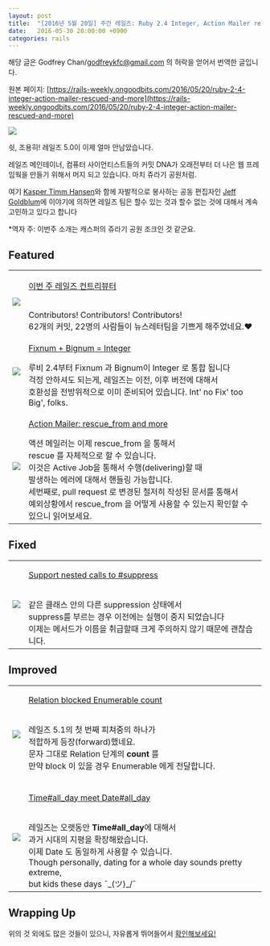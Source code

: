 ```yaml
---
layout: post
title:  "[2016년 5월 20일] 주간 레일즈: Ruby 2.4 Integer, Action Mailer rescued and more!"
date:   2016-05-30 20:00:00 +0900
categories: rails
---
```


해당 글은 Godfrey Chan/godfreykfc@gmail.com 의 허락을 얻어서 번역한 글입니다.

원본 페이지: [https://rails-weekly.ongoodbits.com/2016/05/20/ruby-2-4-integer-action-mailer-rescued-and-more](https://rails-weekly.ongoodbits.com/2016/05/20/ruby-2-4-integer-action-mailer-rescued-and-more)


![](https://goodbits-production.s3.amazonaws.com/uploads/newsletter_settings/logo/225/db659964-7ac2-48f1-8ad5-3d4907dfafd6.png)

쉿, 조용히! 레일즈 5.0이 이제 얼마 안남았습니다.

레일즈 메인테이너, 컴퓨터 사이언티스트들의 커밋 DNA가 오래전부터 더 나은 웹 프레임웍을 만들기 위해서 머지 되고 있습니다. 마치 쥬라기 공원처럼.

여기 [Kasper Timm Hansen](https://twitter.com/kaspth)와 함께 자발적으로 봉사하는 공동 편집자인 [Jeff Goldblum](https://www.youtube.com/watch?v=lpuS7_NPv6U)에 이야기에 의하면 레일즈 팀은 할수 있는 것과 할수 없는 것에 대해서 계속 고민하고 있다고 합니다

*역자 주: 이번주 소개는 캐스퍼의 쥬라기 공원 조크인 것 같군요.

## Featured

<table>
  <tr>
    <td><img src="https://goodbits-production.s3.amazonaws.com/uploads/link/thumbnail/3388080/contributors.png"></td>
    <td><p><a href="http://contributors.rubyonrails.org/contributors/in-time-window/20160514-20160520">이번 주 레일즈 컨트리뷰터</a></p><br>
    <div>
    Contributors! Contributors! Contributors!<br>
    62개의 커밋, 22명의 사람들이 뉴스레터팀을 기쁘게 해주었네요.❤
    </div>
    </td>
  </tr>
  <tr>
    <td><img src="https://goodbits-production.s3.amazonaws.com/uploads/link/thumbnail/3388083/199.jpeg"></td>
    <td><p><a href="https://github.com/rails/rails/pull/25056">Fixnum + Bignum = Integer</a></p>
    <div>
    루비 2.4부터 Fixnum 과 Bignum이 Integer 로 통합 됩니다<br>
    걱정 안하셔도 되는게, 레일즈는 이전, 이후 버전에 대해서 <br>호환성을 전방위적으로 이미 준비되어 있습니다. Int' no Fix' too Big', folks.
    </div>
    </td>
  </tr>
  <tr>
    <td><img src="https://goodbits-production.s3.amazonaws.com/uploads/link/thumbnail/3388136/199-upside-down.jpeg"></td>
    <td><p><a href="https://github.com/rails/rails/pull/25018">Action Mailer: rescue_from and more</a></p>
    <div>
    액션 메일러는 이제 rescue_from 을 통해서<br> rescue 를 자체적으로 할 수 있습니다.<br>
    이것은 Active Job을 통해서 수행(delivering)할 때<br> 발생하는 에러에 대해서 핸들링 가능합니다.<br>
    세번째로, pull request 로 변경된 철저히 작성된 문서를 통해서<br> 예외상황에서 rescue_from 을 어떻게 사용할 수 있는지 확인할 수 있으니 읽어보세요.
    </div>
    </td>
  </tr>

</table>


## Fixed

<table>
  <tr>
    <td><img src="https://goodbits-production.s3.amazonaws.com/uploads/link/thumbnail/3388132/370323.jpeg"></td>
    <td><p><a href="https://github.com/rails/rails/pull/25009">Support nested calls to #suppress</a></p><br>
    <div>
    같은 클래스 안의 다른 suppression 상태에서<br> suppress를 부르는 경우 이전에는 실행이 중지 되었습니다<br>
    이제는 메서드가 이름을 취급할때 크게 주의하지 않기 때문에 괜찮습니다.
    </div>
    </td>
  </tr>
</table>

## Improved

<table>
  <tr>
    <td><img src="https://goodbits-production.s3.amazonaws.com/uploads/link/thumbnail/3388131/10308.jpeg"></td>
    <td><p><a href="https://github.com/rails/rails/pull/24203">Relation blocked Enumerable count</a></p><br>
    <div>
    레일즈 5.1의 첫 번째 피쳐중의 하나가<br> 적합하게 등장(forward)했네요.
    <br>
    문자 그대로 Relation 단계의 <b>count</b> 를<br> 만약 block 이 있을 경우 Enumerable 에게 전달합니다.<br><br>
    </div>
    </td>
  </tr>
  <tr>
      <td><img src="https://goodbits-production.s3.amazonaws.com/uploads/link/thumbnail/3388133/216.jpeg"></td>
      <td><p><a href="https://github.com/rails/rails/pull/24930">Time#all_day meet Date#all_day</a></p><br>
      <div>
      레일즈는 오랫동안 <b>Time#all_day</b>에 대해서 <br> 과거 시대의 지평을 확장해왔습니다. <br>이제 Date 도 동일하게 사용할 수 있습니다.
      <br>Though personally, dating for a whole day sounds pretty extreme,<br> but kids these days ¯_(ツ)_/¯
      </div>
      </td>
  </tr>
</table>

## Wrapping Up
위의 것 외에도 많은 것들이 있으니, 자유롭게 뛰어들어서 <a href="https://github.com/rails/rails/compare/master@%7B2016-05-14%7D...@%7B2016-05-20%7D">확인해보세요!</a>




